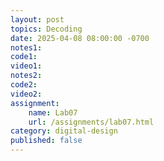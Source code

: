 ```yaml
---
layout: post
topics: Decoding
date: 2025-04-08 08:00:00 -0700
notes1: 
code1: 
video1: 
notes2: 
code2: 
video2: 
assignment: 
    name: Lab07
    url: /assignments/lab07.html
category: digital-design
published: false
---
```

